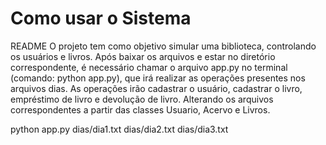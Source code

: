 # Como usar o Sistema
README
O projeto tem como objetivo simular uma biblioteca, controlando os usuários e livros. Após baixar os arquivos e estar no diretório correspondente, é necessário chamar o arquivo app.py no terminal (comando: python app.py), que irá realizar as operações presentes nos arquivos dias. As operações irão cadastrar o usuário, cadastrar o livro, empréstimo de livro e devolução de livro. Alterando os arquivos correspondentes a partir das classes Usuario, Acervo e Livros.

python app.py dias/dia1.txt dias/dia2.txt dias/dia3.txt